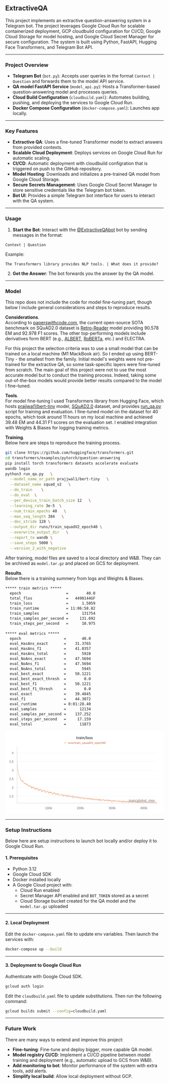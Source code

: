 ## ExtractiveQA
This project implements an extractive question-answering system in a Telegram bot. The project leverages Google Cloud 
Run for scalable containerized deployment, GCP cloudbuild configuration for CI/CD, Google Cloud Storage for model 
hosting, and Google Cloud Secret Manager for secure configuration. The system is built using Python, FastAPI, 
Hugging Face Transformers, and Telegram Bot API.

---
### Project Overview

* **Telegram Bot** (`bot.py`): Accepts user queries in the format `Context | Question` and forwards them to the model API service.
* **QA model FastAPI Service** (`model_api.py`): Hosts a Transformer-based question-answering model and processes queries.
* **Cloud Build Configuration** (`cloudbuild.yaml`): Automates building, pushing, and deploying the services to Google Cloud Run.
* **Docker Compose Configuration** (`docker-compose.yaml`): Launches app locally.

---

### Key Features

* **Extractive QA**: Uses a fine-tuned Transformer model to extract answers from provided contexts.
* **Scalable Cloud Deployment**: Deploys services on Google Cloud Run for automatic scaling.
* **CI/CD**: Automatic deployment with cloudbuild configration that is triggered on push to the GitHub repository.
* **Model Hosting**: Downloads and initializes a pre-trained QA model from Google Cloud Storage.
* **Secure Secrets Management**: Uses Google Cloud Secret Manager to store sensitive credentials like the Telegram bot token.
* **Bot UI**: Provides a simple Telegram bot interface for users to interact with the QA system.
---

### Usage

1.	**Start the Bot**: Interact with the [@ExtractiveQAbot](https://t.me/ExtractiveQAbot) bot by sending messages in the format:
```plaintext
Context | Question
```
Example:
```plaintext
The Transformers library provides NLP tools. | What does it provide?
```
2. **Get the Answer**: The bot forwards you the answer by the QA model.

---


### Model

This repo does not include the code for model fine-tuning part, though below I include general considerations and steps to reproduce results.


**Considerations**.  
According to [paperswithcode.com](https://paperswithcode.com/sota/question-answering-on-squad20), 
the current open-source SOTA benchmark on SQuAD2.0 dataset is 
[Retro-Reader](https://paperswithcode.com/paper/retrospective-reader-for-machine-reading#code) model providing 90.578 
EM and 92.978 F1 scores. The other top-performing models include derivatives form BERT (e.g., 
[ALBERT](https://paperswithcode.com/paper/albert-a-lite-bert-for-self-supervised), 
[RoBERTa](https://paperswithcode.com/paper/roberta-a-robustly-optimized-bert-pretraining), etc.) and ELECTRA. 

For this project the selection criteria was to use a small model that can be trained on a local machine (M1 MackBook air). 
So I ended up using BERT-Tiny - the smallest from the family. Initial model's weights were not pre-trained for the extractive QA, 
so some task-specific layers were fine-tuned from scratch. The main goal of this project were not to use the most accurate 
model but to conduct the training process. Indeed, taking some out-of-the-box models would provide better results 
compared to the model I fine-tuned.

**Tools**.  
For model fine-tuning I used Transformers library from Hugging Face, which hosts [prajjwal1/bert-tiny](https://huggingface.co/prajjwal1/bert-tiny) 
model, [SQuAD2.0](https://huggingface.co/datasets/rajpurkar/squad_v2) dataset, and provides [run_qa.py](https://github.com/huggingface/transformers/blob/main/examples/pytorch/question-answering/run_qa.py) script for training and evaluation. I fine-tuned model on the dataset for 
40 epochs, which took around 11 hours on my local machine and achieved 39.48 EM and 44.31 F1 scores on the evaluation set. 
I enabled integration with Weights & Biases for logging training metrics.

**Training**.  
Below here are steps to reproduce the training process.
```bash
git clone https://github.com/huggingface/transformers.git
cd transformers/examples/pytorch/question-answering
pip install torch transformers datasets accelerate evaluate
wandb login
python3 run_qa.py   \
  --model_name_or_path prajjwal1/bert-tiny   \
  --dataset_name squad_v2   \
  --do_train    \
  --do_eval  \
  --per_device_train_batch_size 12   \
  --learning_rate 3e-5  \
  --num_train_epochs 40   \
  --max_seq_length 384   \
  --doc_stride 128 \
  --output_dir runs/train_squadV2_epoch40 \
  --overwrite_output_dir   \
  --report_to wandb \
  --save_steps 5000 \
  --version_2_with_negative
```
After training, model files are saved to a local directory and W&B. They can be archived as `model.tar.gz` and placed on
GCS for deployment.

**Results**.  
Below there is a training summery from logs and Weights & Biases.

```plaintext  
***** train metrics *****
  epoch                    =        40.0
  total_flos               =   4490144GF
  train_loss               =      1.5059
  train_runtime            = 11:06:58.82
  train_samples            =      131754
  train_samples_per_second =     131.692
  train_steps_per_second   =      10.975
  
***** eval metrics *****
  epoch                   =       40.0
  eval_HasAns_exact       =    31.3765
  eval_HasAns_f1          =    41.0357
  eval_HasAns_total       =       5928
  eval_NoAns_exact        =    47.5694
  eval_NoAns_f1           =    47.5694
  eval_NoAns_total        =       5945
  eval_best_exact         =    50.1221
  eval_best_exact_thresh  =        0.0
  eval_best_f1            =    50.1221
  eval_best_f1_thresh     =        0.0
  eval_exact              =    39.4845
  eval_f1                 =    44.3072
  eval_runtime            = 0:01:28.40
  eval_samples            =      12134
  eval_samples_per_second =    137.252
  eval_steps_per_second   =     17.159
  eval_total              =      11873
```
![training_loss.png](artifacts%2Ftraining_loss.png)

---

### Setup Instructions
Below here are setup instructions to launch bot locally and/or deploy it to Google Cloud Run.

#### 1. Prerequisites
* Python 3.12
* Google Cloud SDK
* Docker installed locally
* A Google Cloud project with:
  * Cloud Run enabled 
  * Secret Manager API enabled and `BOT_TOKEN` stored as a secret
  * Cloud Storage bucket created for the QA model and the `model.tar.gz` uploaded

---

#### 2. Local Deployment

Edit the `docker-compose.yaml` file to update env variables.
Then launch the services with:
```bash
docker-compose up --build
```

---

#### 3. Deployment to Google Cloud Run
Authenticate with Google Cloud SDK.  
```bash
gcloud auth login
```
Edit the `cloudbuild.yaml` file to update substitutions. Then run the following command:
```bash
gcloud builds submit --config=cloudbuild.yaml
```

---

### Future Work
There are many ways to extend and improve this project:
* **Fine-tuning**: Fine-tune and deploy bigger, more capable QA model.
* **Model registry CI/CD**: Implement a CI/CD pipeline between model training and deployment (e.g., automatic upload to GCS from W&B).
* **Add monitoring to bot**: Monitor performance of the system with extra tools, add alerts.
* **Simplify local build**: Allow local deployment without GCP.